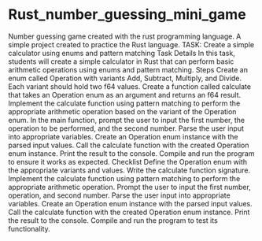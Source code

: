 # Rust_number_guessing_mini_game
Number guessing game created with the rust programming language. A simple project created to practice the Rust language.
TASK: Create a simple calculator using enums and pattern matching
Task Details
In this task, students will create a simple calculator in Rust that can perform basic arithmetic operations using enums and pattern matching.
Steps
Create an enum called Operation with variants Add, Subtract, Multiply, and Divide. Each variant should hold two f64 values.
Create a function called calculate that takes an Operation enum as an argument and returns an f64 result.
Implement the calculate function using pattern matching to perform the appropriate arithmetic operation based on the variant of the Operation enum.
In the main function, prompt the user to input the first number, the operation to be performed, and the second number.
Parse the user input into appropriate variables.
Create an Operation enum instance with the parsed input values.
Call the calculate function with the created Operation enum instance.
Print the result to the console.
Compile and run the program to ensure it works as expected.
Checklist
Define the Operation enum with the appropriate variants and values.
Write the calculate function signature.
Implement the calculate function using pattern matching to perform the appropriate arithmetic operation.
Prompt the user to input the first number, operation, and second number.
Parse the user input into appropriate variables.
Create an Operation enum instance with the parsed input values.
Call the calculate function with the created Operation enum instance.
Print the result to the console.
Compile and run the program to test its functionality.
